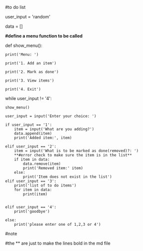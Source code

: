 #to do list


user_input = 'random'

data = []

**#define a menu function to be called**


def show_menu():

    print('Menu: ')
    
    print('1. Add an item')
    
    print('2. Mark as done')
    
    print('3. View items')
    
    print('4. Exit')

while user_input != '4':

    show_menu()
    
    user_input = input('Enter your choice: ')

    if user_input == '1':
        item = input('What are you adding?')
        data.append(item)
        print('Added item:', item)

    elif user_input == '2':
        item = input('What is to be marked as done(removed)?: ')
        **#error check to make sure the item is in the list**
        if item in data:
            data.remove(item)
            print('Removed item:' item)
        else:
            print('Item does not exist in the list')    
    elif user_input == '3':
        print('list of to do items')
        for item in data:
            print(item)


    elif user_input == '4':
        print('goodbye')

    else: 
        print('please enter one of 1,2,3 or 4')



#note

#the ** are just to make the lines bold in the md file
